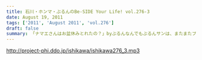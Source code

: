 ```yaml
---
title: 石川・ホンマ・ぶるんのBe-SIDE Your Life! vol.276-3
date: August 19, 2011
tags: ['2011', 'August 2011', 'vol.276']
draft: false
summary: 「ナマエさんはお盆休みとれたの？」byぶるんなんでもぶるんサンは、またまたプロ野球観戦に行っていたりするとか。ウラヤマシイ。NAMAE
---
```


http://project-phi.ddo.jp/ishikawa/ishikawa276_3.mp3